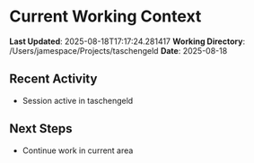 # Current Working Context

**Last Updated**: 2025-08-18T17:17:24.281417
**Working Directory**: /Users/jamespace/Projects/taschengeld
**Date**: 2025-08-18

## Recent Activity
- Session active in taschengeld

## Next Steps
- Continue work in current area
